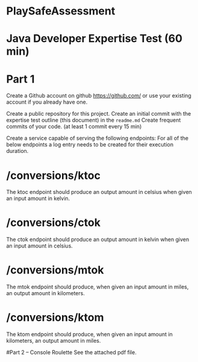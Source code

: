 # PlaySafeAssessment
# Java Developer Expertise Test (60 min) 

# Part 1 

Create a Github account on github https://github.com/ or use your existing account if you already have one. 

Create a public repository for this project. Create an initial commit with the expertise test outline (this document) in the `readme.md` Create frequent commits of your code. (at least 1 commit every 15 min) 

Create a service capable of serving the following endpoints: For all of the below endpoints a log entry needs to be created for their execution duration. 

# /conversions/ktoc 
The ktoc endpoint should produce an output amount in celsius when given an input amount in kelvin. 

# /conversions/ctok 
The ctok endpoint should produce an output amount in kelvin when given an input amount in celsius. 

# /conversions/mtok 
The mtok endpoint should produce, when given an input amount in miles, an output amount in kilometers. 

# /conversions/ktom 
The ktom endpoint should produce, when given an input amount in kilometers, an output amount in miles. 

#Part 2 – Console Roulette 
See the attached pdf file.
